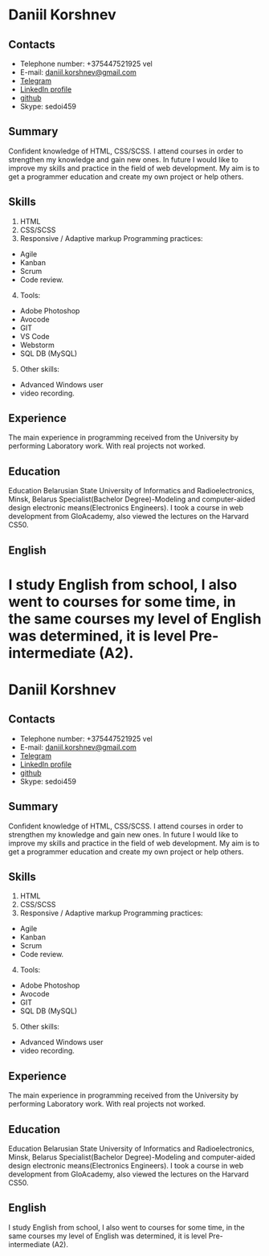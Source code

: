 
# Daniil Korshnev

## Contacts 
- Telephone number: +375447521925 vel 
- E-mail: daniil.korshnev@gmail.com 
- [Telegram](https://t.me/Danny_Pix)
- [LinkedIn profile](https://www.linkedin.com/in/daniil-korshnev-773715190/) 
- [github](https://github.com/Danny-Pix) 
- Skype: sedoi459

## Summary
Confident knowledge of HTML, CSS/SCSS. I attend courses in order to strengthen my knowledge and gain new ones. In future I would like to improve my skills and practice in the field of web development. My aim is to get a programmer education and create my own project or help others.

## Skills 
1. HTML
2. CSS/SCSS 
3. Responsive / Adaptive markup Programming practices:
 - Agile 
 - Kanban
 - Scrum
 - Code review.
4. Tools: 
- Adobe Photoshop
- Avocode 
- GIT
- VS Code
- Webstorm
- SQL DB (MySQL) 
5. Other skills:
- Advanced Windows user
- video recording.

## Experience
The main experience in programming received from the University by performing Laboratory work. With real projects not worked.

## Education 
Education Belarusian State University of Informatics and Radioelectronics, Minsk, Belarus Specialist(Bachelor Degree)-Modeling and computer-aided design electronic means(Electronics Engineers). I took a course in web development from GloAcademy, also viewed the lectures on the Harvard CS50.

## English 
I study English from school, I also went to courses for some time, in the same courses my level of English was determined, it is level Pre-intermediate (A2).
=======
# Daniil Korshnev

## Contacts 
- Telephone number: +375447521925 vel 
- E-mail: daniil.korshnev@gmail.com 
- [Telegram](https://t.me/Danny_Pix)
- [LinkedIn profile](https://www.linkedin.com/in/daniil-korshnev-773715190/) 
- [github](https://github.com/Danny-Pix) 
- Skype: sedoi459

## Summary
Confident knowledge of HTML, CSS/SCSS. I attend courses in order to strengthen my knowledge and gain new ones. In future I would like to improve my skills and practice in the field of web development. My aim is to get a programmer education and create my own project or help others.

## Skills 
1. HTML
2. CSS/SCSS 
3. Responsive / Adaptive markup Programming practices:
 - Agile 
 - Kanban
 - Scrum
 - Code review.
4. Tools: 
- Adobe Photoshop
- Avocode 
- GIT
- SQL DB (MySQL) 
5. Other skills:
- Advanced Windows user
- video recording.

## Experience
The main experience in programming received from the University by performing Laboratory work. With real projects not worked.

## Education 
Education Belarusian State University of Informatics and Radioelectronics, Minsk, Belarus Specialist(Bachelor Degree)-Modeling and computer-aided design electronic means(Electronics Engineers). I took a course in web development from GloAcademy, also viewed the lectures on the Harvard CS50.

## English 
I study English from school, I also went to courses for some time, in the same courses my level of English was determined, it is level Pre-intermediate (A2).
